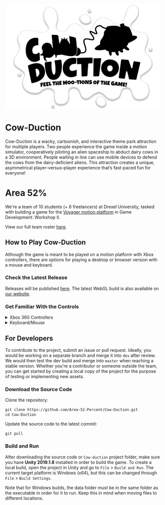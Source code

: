 <p align="center">
  <img width="500px" src="./Images/cow-duction-logo.png" alt="Cow-Duction logo">
</p>

# Cow-Duction

Cow-Duction is a wacky, cartoonish, and interactive theme park attraction for multiple players. Two people experience the game inside a motion simulator, cooperatively piloting an alien spaceship to abduct dairy cows in a 3D environment. People waiting in line can use mobile devices to defend the cows from the dairy-deficient aliens. This attraction creates a unique, asymmetrical player-versus-player experience that’s fast-paced fun for everyone!

# Area 52%

We're a team of 10 students (+ 6 freelancers) at Drexel University, tasked with building a game for the [Voyager motion platform](https://vimeo.com/mosimlab) in Game Development: Workshop II. 

View our full team roster [here](https://www.area52p.com/team).

## How to Play Cow-Duction

Although the game is meant to be played on a motion platform with Xbox controllers, there are options for playing a desktop or browser version with a mouse and keyboard.

### Check the Latest Release

Releases will be published [here](https://github.com/kadeo13/Area52Percent/releases).
The latest WebGL build is also available on [our website](https://www.area52p.com/play).

### Get Familiar With the Controls

<details>
  <summary> Xbox 360 Controllers </summary>
  <p align="center">
    <img src="./Images/joystick-controls.png" alt="Joystick controls">
  </p>
</details>

<details>
  <summary> Keyboard/Mouse </summary>

* `W` Move forward
* `A` Move left
* `S` Move backward
* `D` Move right

* `Z` Move upward
* `C` Move downward
  
* `UpArrow`    Turn camera upward
* `LeftArrow`  Turn camera left
* `DownArrow`  Turn camera downward
* `RightArrow` Turn camera right
  
* `Q`          Roll camera left
* `E`          Roll camera right
  
* `F` Activate cloak ability
  
* `Mouse`  Control reticle on screen
* `Mouse0` Shoot grappling hook
  
* `Space`  Release cow or farmer (if grappled)
* `V`      Pull cow (if grappled)
* `B`      Push cow (if grappled)
</details>

## For Developers

To contribute to the project, submit an issue or pull request. Ideally, you would be working on a separate branch and merge it into `dev` after review. We would then test the dev build and merge into `master` when reaching a stable version. Whether you're a contributor or someone outside the team, you can get started by creating a local copy of the project for the purpose of testing or implementing new assets.

### Download the Source Code

Clone the repository:

```shell
git clone https://github.com/Area-52-Percent/Cow-Duction.git
cd Cow-Duction
```

Update the source code to the latest commit:
```shell
git pull
```

### Build and Run

After downloading the source code or `Cow-duction` project folder, make sure you have **Unity 2019.1.8** installed in order to build the game. To create a local build, open the project in Unity and go to `File` > `Build and Run`. The current target platform is Windows (x64), but this can be changed through `File` > `Build Settings`.

Note that for Windows builds, the data folder *must* be in the same folder as the executable in order for it to run. Keep this in mind when moving files to different locations.

